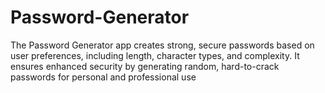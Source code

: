 # Password-Generator
The Password Generator app creates strong, secure passwords based on user preferences, including length, character types, and complexity. It ensures enhanced security by generating random, hard-to-crack passwords for personal and professional use
